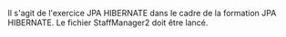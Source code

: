 Il s'agit de l'exercice JPA HIBERNATE dans le cadre de la formation JPA HIBERNATE. Le fichier StaffManager2 doit être lancé.